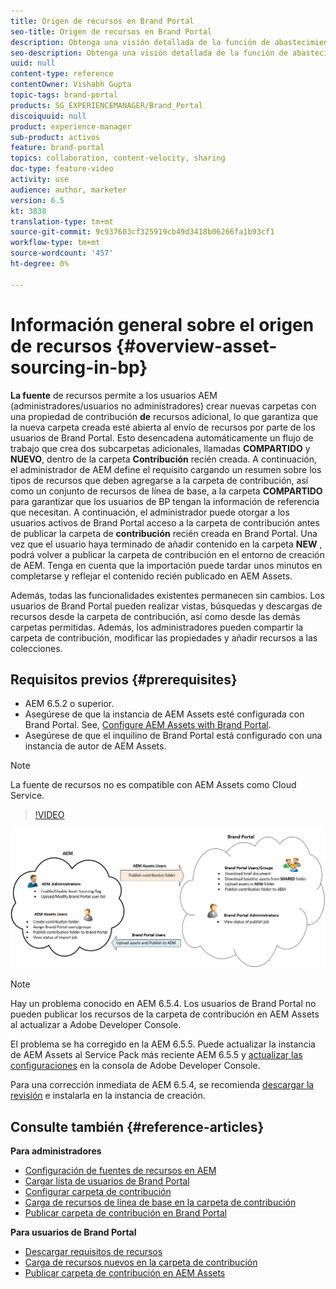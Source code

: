 ```yaml
---
title: Origen de recursos en Brand Portal
seo-title: Origen de recursos en Brand Portal
description: Obtenga una visión detallada de la función de abastecimiento de recursos lanzada en Adobe Experience Manager Assets Brand Portal.
seo-description: Obtenga una visión detallada de la función de abastecimiento de recursos lanzada en Adobe Experience Manager Assets Brand Portal.
uuid: null
content-type: reference
contentOwner: Vishabh Gupta
topic-tags: brand-portal
products: SG_EXPERIENCEMANAGER/Brand_Portal
discoiquuid: null
product: experience-manager
sub-product: activos
feature: brand-portal
topics: collaboration, content-velocity, sharing
doc-type: feature-video
activity: use
audience: author, marketer
version: 6.5
kt: 3838
translation-type: tm+mt
source-git-commit: 9c937603cf325919cb49d3418b06266fa1b93cf1
workflow-type: tm+mt
source-wordcount: '457'
ht-degree: 0%

---
```



# Información general sobre el origen de recursos {#overview-asset-sourcing-in-bp}

**La fuente** de recursos permite a los usuarios AEM (administradores/usuarios no administradores) crear nuevas carpetas con una propiedad de contribución **de** recursos adicional, lo que garantiza que la nueva carpeta creada esté abierta al envío de recursos por parte de los usuarios de Brand Portal. Esto desencadena automáticamente un flujo de trabajo que crea dos subcarpetas adicionales, llamadas **COMPARTIDO** y **NUEVO**, dentro de la carpeta **Contribución** recién creada. A continuación, el administrador de AEM define el requisito cargando un resumen sobre los tipos de recursos que deben agregarse a la carpeta de contribución, así como un conjunto de recursos de línea de base, a la carpeta **COMPARTIDO** para garantizar que los usuarios de BP tengan la información de referencia que necesitan. A continuación, el administrador puede otorgar a los usuarios activos de Brand Portal acceso a la carpeta de contribución antes de publicar la carpeta de **contribución** recién creada en Brand Portal. Una vez que el usuario haya terminado de añadir contenido en la carpeta **NEW** , podrá volver a publicar la carpeta de contribución en el entorno de creación de AEM. Tenga en cuenta que la importación puede tardar unos minutos en completarse y reflejar el contenido recién publicado en AEM Assets.

Además, todas las funcionalidades existentes permanecen sin cambios. Los usuarios de Brand Portal pueden realizar vistas, búsquedas y descargas de recursos desde la carpeta de contribución, así como desde las demás carpetas permitidas. Además, los administradores pueden compartir la carpeta de contribución, modificar las propiedades y añadir recursos a las colecciones.

## Requisitos previos {#prerequisites}

* AEM 6.5.2 o superior.
* Asegúrese de que la instancia de AEM Assets esté configurada con Brand Portal. See, [Configure AEM Assets with Brand Portal](../using/configure-aem-assets-with-brand-portal.md).
* Asegúrese de que el inquilino de Brand Portal está configurado con una instancia de autor de AEM Assets.

>[!NOTE]
>
>La fuente de recursos no es compatible con AEM Assets como Cloud Service.


>[!VIDEO](https://video.tv.adobe.com/v/29365/?quality=12)

![Abastecimiento de recursos de Brand Portal](assets/asset-sourcing.png)


>[!NOTE]
>
>Hay un problema conocido en AEM 6.5.4. Los usuarios de Brand Portal no pueden publicar los recursos de la carpeta de contribución en AEM Assets al actualizar a Adobe Developer Console.
>
>El problema se ha corregido en la AEM 6.5.5. Puede actualizar la instancia de AEM Assets al Service Pack más reciente AEM 6.5.5 y [actualizar las configuraciones](https://docs.adobe.com/content/help/en/experience-manager-65/assets/brandportal/configure-aem-assets-with-brand-portal.html#upgrade-integration-65) en la consola de Adobe Developer Console.
>
>Para una corrección inmediata de AEM 6.5.4, se recomienda [descargar la revisión](https://www.adobeaemcloud.com/content/marketplace/marketplaceProxy.html?packagePath=/content/companies/public/adobe/packages/cq650/hotfix/cq-6.5.0-hotfix-33041) e instalarla en la instancia de creación.


## Consulte también {#reference-articles}

**Para administradores**

* [Configuración de fuentes de recursos en AEM](brand-portal-configure-asset-sourcing.md)
* [Cargar lista de usuarios de Brand Portal](brand-portal-configure-asset-sourcing.md)
* [Configurar carpeta de contribución](brand-portal-contribution-folder.md)
* [Carga de recursos de línea de base en la carpeta de contribución](brand-portal-upload-baseline-assets.md)
* [Publicar carpeta de contribución en Brand Portal](brand-portal-publish-contribution-folder-to-brand-portal.md)

**Para usuarios de Brand Portal**

* [Descargar requisitos de recursos](brand-portal-download-asset-requirements.md)
* [Carga de recursos nuevos en la carpeta de contribución](brand-portal-upload-assets-to-contribution-folder.md)
* [Publicar carpeta de contribución en AEM Assets](brand-portal-publish-contribution-folder-to-aem-assets.md)
